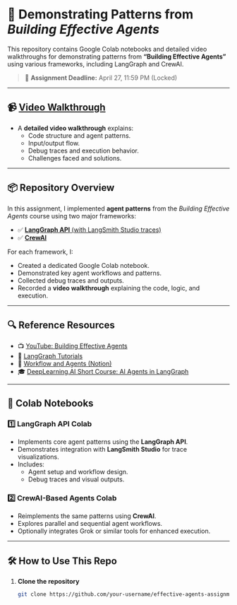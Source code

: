 # 🤖 Demonstrating Patterns from *Building Effective Agents*

This repository contains Google Colab notebooks and detailed video walkthroughs for demonstrating patterns from **“Building Effective Agents”** using various frameworks, including LangGraph and CrewAI.

> 📅 **Assignment Deadline:** April 27, 11:59 PM (Locked)
---

## 📹 [Video Walkthrough]([www.youtube.com](https://youtu.be/CAK62r68hIA))

- A **detailed video walkthrough** explains:
  - Code structure and agent patterns.
  - Input/output flow.
  - Debug traces and execution behavior.
  - Challenges faced and solutions.
  
---

## 📦 Repository Overview

In this assignment, I implemented **agent patterns** from the *Building Effective Agents* course using two major frameworks:
- ✅ [**LangGraph API** (with LangSmith Studio traces)](https://colab.research.google.com/drive/1XHB6ZaMdSmMJ0xJlwAZeKeOVtA1VQwVx?usp=sharing)
- ✅ [**CrewAI**](https://colab.research.google.com/drive/1dvpDOjuHfsl678Iwe7bHb1U1Z8h4SaZ3?usp=sharing)

For each framework, I:
- Created a dedicated Google Colab notebook.
- Demonstrated key agent workflows and patterns.
- Collected debug traces and outputs.
- Recorded a **video walkthrough** explaining the code, logic, and execution.

---

## 🔍 Reference Resources

- 📺 [YouTube: Building Effective Agents](https://www.youtube.com/watch?v=aHCDrAbH_go&t=5s)
- 📘 [LangGraph Tutorials](https://langchain-ai.github.io/langgraph/tutorials/workflows)
- 📝 [Workflow and Agents (Notion)](https://mirror-feeling-d80.notion.site/Workflow-And-Agents-17e808527b1780d792a0d934ce62bee6)
- 🎓 [DeepLearning.AI Short Course: AI Agents in LangGraph](https://www.deeplearning.ai/short-courses/ai-agents-in-langgraph/)

---

## 🚀 Colab Notebooks

### 1️⃣ LangGraph API Colab
- Implements core agent patterns using the **LangGraph API**.
- Demonstrates integration with **LangSmith Studio** for trace visualizations.
- Includes:
  - Agent setup and workflow design.
  - Debug traces and visual outputs.

### 2️⃣ CrewAI-Based Agents Colab
- Reimplements the same patterns using **CrewAI**.
- Explores parallel and sequential agent workflows.
- Optionally integrates Grok or similar tools for enhanced execution.

---

## 🛠 How to Use This Repo

1. **Clone the repository**
   ```bash
   git clone https://github.com/your-username/effective-agents-assignment.git
